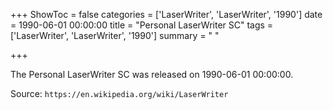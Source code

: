 +++
ShowToc = false
categories = ['LaserWriter', 'LaserWriter', '1990']
date = 1990-06-01 00:00:00
title = "Personal LaserWriter SC"
tags = ['LaserWriter', 'LaserWriter', '1990']
summary = " "

+++

The Personal LaserWriter SC was released on 1990-06-01 00:00:00.

Source: `https://en.wikipedia.org/wiki/LaserWriter`



